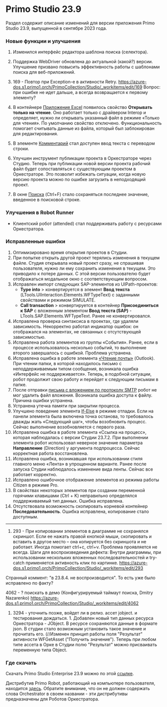 # Primo Studio 23.9
Раздел содержит описание изменений для версии приложения Primo Studio 23.9, выпущенной в сентябре 2023 года.

### Новые функции и улучшения

1. Изменился интерфейс редактора шаблона поиска (селектора). 

1. Поддержка WebDriver обновлена до актуальной (какой?) версии. Улучшение призвано повысить эффективность работы с шаблонами поиска для веб-приложений.

1. 169 - Повтор при Exception-е в активности Retry.
https://azure-dos.s1.primo1.orch/PrimoCollection/Studio/_workitems/edit/169
Вопрос: при ошибке не идет дальше, а всегда возвращается к первому элементу?

1. В контейнере [Приложение Excel](https://docs.primo-rpa.ru/primo-rpa/g_elements/el_basic/els_excel/el_excel_app) появилось свойство **Открывать только на чтение**. Оно работает только с драйвером Interop и определяет, нужно ли открывать указанный файл в режиме «Только для чтения». По умолчанию свойство отключено. Функциональность помогает считывать данные из файла, который был заблокирован для редактирования.
1. В элементе [Комментарий](https://docs.primo-rpa.ru/primo-rpa/g_elements/el_basic/els_dialogs/el_dialogs_comment) стал доступен ввод текста с переводом строки. 
1. Улучшен инструмент публикации проекта в Оркестраторе через Студию. Теперь при публикации новой версии проекта рабочий файл будет сопоставляться с существующим проектом в Оркестраторе. Это позволит избежать ситуации, когда новую версию проекта можно по ошибке загрузить в неподходящий проект.
1. В окне [Поиска](https://docs.primo-rpa.ru/primo-rpa/primo-studio/projects/search) (Ctrl+F) стало сохраняться последнее значение, введенное в поисковой строке.

### Улучшения в Robot Runner

* Клиентский робот (attended) стал поддерживать работу с ресурсами Оркестратора. 

### Исправленные ошибки 
1. Оптимизировано время открытия проектов в Студии.
1. При попытке открыть другой проект терялись изменения в текущем файле. Студия открывала новый проект сразу, не спрашивая пользователя, нужно ли ему сохранить изменения в текущем. Это приводило к потере данных. С этой версии пользователю будет отображаться модальное окно с соответствующим вопросом.
1. Исправлен импорт следующих SAP-элементов из UIPath-проектов:
   * **Type into** > конвертируется в элемент **Ввод текста** (LTools.UIInteraction.Elements.WFTypeText) с заданными свойствами и режимом SIMULATE.
   * **Сall transaction** > конвертируется в контейнер **Присоединиться к SAP** с вложенным элементом **Ввод текста (SAP)** - LTools.SAP.Elements.WFTypeText. Ранее не конвертировался.
1. Исправлена проверка синтаксиса в проектах, где удаляли зависимость. Некорректно работал индикатор ошибок: он отображался на элементах, не связанных с отсутствующей зависимостью.
1. Исправлена работа элементов из группы «События». Ранее, если в процессе использовалось несколько событий, то выполнение второго завершалось с ошибкой. Проблема устранена.
1. Исправлена ошибка в работе элемента [«Чтение почты»](https://docs.primo-rpa.ru/primo-rpa/g_elements/el_basic/els_outlook/el_outlook_readmail) (Outlook). При чтении папки, в которой находилось письмо с неподдерживаемым типом сообщения, возникала ошибка «Интерфейс не поддерживается». Теперь, в подобной ситуации, робот продолжит свою работу и перейдет к следующим письмам в папке. 
1. После отправки [письма с вложением по протоколу SMTP](https://docs.primo-rpa.ru/primo-rpa/g_elements/el_basic/els_mail/el_mail_smtp) робот не мог удалить файл вложения. Возникала ошибка доступа к файлу. Причина ошибки устранена.
1. Устранена утечка памяти при закрытии процесса. 
1. Улучшено поведение элемента [If-Else](https://docs.primo-rpa.ru/primo-rpa/g_elements/el_basic/els_logic/el_logic_ifelse) в режиме отладки. Если на панели элемента была включена точка останова, то требовалось дважды жать «Следующий шаг», чтобы возобновить процесс. Сейчас выполнение возобновляется с первого раза. 
1. Исправлена ошибка в работе элемента «Ссылка на процесс», которая наблюдалась с версии Студии 23.7.2. При выполнении элемента робот использовал неверное значение параметра **Направление** (Direction) у аргумента подпроцесса. Сейчас корректная работа восстановлена.
1. Исправлена ошибка, возникавшая при использовании стиля главного меню «Лента» в упрощенном варианте. Ранее после запуска Студии наблюдалось изменение вида ленты. Сейчас все работает корректно.
1. Исправлено ошибочное отображение элементов из режима работы Citizen в режиме Pro.
1. В свойствах некоторых элементов при создании переменной горячими клавишами (Ctrl + K) неправильно определялся поддерживаемый тип данных. Ошибка исправлена.
1. Отсутствовала возможность скопировать корневой контейнер **Последовательность**. Ошибка исправлена, копирование стало доступным.





---------------------
1. 293 - При копировании элементов в диаграмме не сохранялся скриншот. Если ее нажать правой кнопкой мыши, скопировать и вставить в другое место – она копируется без скриншота и не работает. Иногда помогает ctrl+c, ctrl+v. Проблема проявляется не всегда.
Шаги для воспроизведения дефекта:
Внутри диаграммы, при использовании нескольких вложенных последовательностей и try-catch применяется активность клик по картинке.
https://azure-dos.s1.primo1.orch/PrimoCollection/Studio/_workitems/edit/293

Странный коммент: "в 23.8.4. не воспроизводится". То есть уже было исправлено по факту?


4062 - ? поискать в демо (Конфигурируемый таймаут поиска, Dmitry Nazarenko)
https://azure-dos.s1.primo1.orch/PrimoCollection/Studio/_workitems/edit/4062

1. 3294 - уточнить позже, войдет ли в релиз. ассет jobject. и тестирования дождаться. 1. Добавлен новый тип данных ресурса Оркестратора - JObject. В ресурсе сохраняются данные в формате json. В студии стало возможным установить такое значение и прочитать его. (//Изменен принцип работы поля "Результат" активности WFGetAsset ("Получить значение"). Теперь при любом типе ассета в Орке в Студии полю "Результат" можно присваивать переменную типа Object.


### Где скачать 
Скачать Primo Studio Enterprise 23.9 можно по этой [ссылке](https://disk.primo-rpa.ru/index.php/s/primo?path=%2FRelease%2FStudio).

Дистрибутив Primo Robot, работающий на компьютере пользователя, находится [здесь](https://disk.primo-rpa.ru/index.php/s/primo?path=%2FRelease%2FRobot). Обратите внимание, что он не должен содержать слова Orchestrator в своем названии - эти дистрибутивы предназначены для Роботов Оркестратора.
